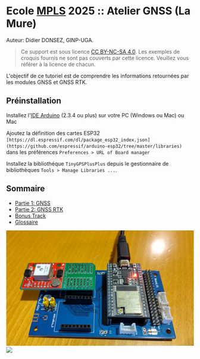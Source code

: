 # Ecole [MPLS](https://alpes-dauphine.maisons-pour-la-science.org/) 2025 :: Atelier GNSS (La Mure)

Auteur: Didier DONSEZ, GINP-UGA.

> Ce support est sous licence [CC BY-NC-SA 4.0](https://creativecommons.org/licenses/by-nc-sa/4.0/). Les exemples de croquis fournis ne sont pas couverts par cette licence. Veuillez vous référer à la licence de chacun.

L'objectif de ce tutoriel est de comprendre les informations retournées par les modules GNSS et GNSS RTK.

## Préinstallation

Installez l'[IDE Arduino](https://www.arduino.cc/en/software) (2.3.4 ou plus) sur votre PC (Windows ou Mac) ou Mac

Ajoutez la définition des cartes ESP32 `[https://dl.espressif.com/dl/package_esp32_index.json](https://github.com/espressif/arduino-esp32/tree/master/libraries)` dans les préférences `Preferences > URL of Board manager`

Installez la bibliothéque `TinyGPSPlusPlus` depuis le gestionnaire de bibliothèques `Tools > Manage Libraries ...`.

## Sommaire
* [Partie 1: GNSS](partie1-gnss.md)
* [Partie 2: GNSS RTK](partie2-rtk.md)
* [Bonus Track](bonus-track.md)
* [Glossaire](glossaire.md)


![](esp32+xa1110-mikrobus.jpg)
![](gnss-rtk-surveyor-backpack-01.jpg)
